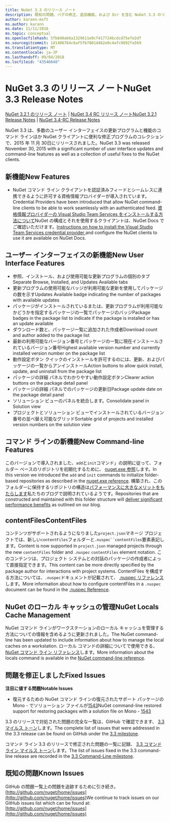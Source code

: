 ```yaml
---
title: NuGet 3.3 のリリース ノート
description: 既知の問題、バグの修正、追加機能、および Dcr を含む NuGet 3.3 のリリース ノート。
author: karann-msft
ms.author: karann
ms.date: 11/11/2016
ms.topic: conceptual
ms.openlocfilehash: 5fb840ab6a1329611e9cf417724bcdcd75efe2df
ms.sourcegitcommit: 1d1406764c6af5fb7801d462e0c4afc9092fa569
ms.translationtype: MT
ms.contentlocale: ja-JP
ms.lasthandoff: 09/04/2018
ms.locfileid: "43546648"
---
```

# <a name="nuget-33-release-notes"></a><span data-ttu-id="a0f0a-103">NuGet 3.3 のリリース ノート</span><span class="sxs-lookup"><span data-stu-id="a0f0a-103">NuGet 3.3 Release Notes</span></span>

<span data-ttu-id="a0f0a-104">[NuGet 3.2.1 のリリース ノート](../release-notes/nuget-3.2.1.md) | [NuGet 3.4 RC リリース ノート](../release-notes/nuget-3.4-RC.md)</span><span class="sxs-lookup"><span data-stu-id="a0f0a-104">[NuGet 3.2.1 Release Notes](../release-notes/nuget-3.2.1.md) | [NuGet 3.4-RC Release Notes](../release-notes/nuget-3.4-RC.md)</span></span>

<span data-ttu-id="a0f0a-105">NuGet 3.3 は、多数のユーザー インターフェイスの更新プログラムと機能のコマンド ラインほか NuGet クライアントに便利な修正プログラムのコレクションで、2015 年 11 月 30日にリリースされました。</span><span class="sxs-lookup"><span data-stu-id="a0f0a-105">NuGet 3.3 was released November 30, 2015 with a significant number of user interface updates and command-line features as well as a collection of useful fixes to the NuGet clients.</span></span>

## <a name="new-features"></a><span data-ttu-id="a0f0a-106">新機能</span><span class="sxs-lookup"><span data-stu-id="a0f0a-106">New Features</span></span>

* <span data-ttu-id="a0f0a-107">NuGet コマンド ライン クライアントを認証済みフィードとシームレスに連携できるように許可する資格情報プロバイダーが導入されています。</span><span class="sxs-lookup"><span data-stu-id="a0f0a-107">Credential Providers have been introduced that allow NuGet command-line clients to be able to work seamlessly with an authenticated feed.</span></span> <span data-ttu-id="a0f0a-108">[資格情報プロバイダーの Visual Studio Team Services をインストールする方法について](../api/nuget-exe-credential-providers.md)NuGet の構成とそれを使用するクライアントは、NuGet Docs でご確認いただけます。</span><span class="sxs-lookup"><span data-stu-id="a0f0a-108">[Instructions on how to install the Visual Studio Team Services credential provider ](../api/nuget-exe-credential-providers.md) and configure the NuGet clients to use it are available on NuGet Docs.</span></span>

## <a name="new-user-interface-features"></a><span data-ttu-id="a0f0a-109">ユーザー インターフェイスの新機能</span><span class="sxs-lookup"><span data-stu-id="a0f0a-109">New User Interface Features</span></span>

* <span data-ttu-id="a0f0a-110">参照、インストール、および使用可能な更新プログラムの個別のタブ</span><span class="sxs-lookup"><span data-stu-id="a0f0a-110">Separate Browse, Installed, and Updates Available tabs</span></span>
* <span data-ttu-id="a0f0a-111">更新プログラムの使用可能なバッジが利用可能な更新を使用してパッケージの数を示す</span><span class="sxs-lookup"><span data-stu-id="a0f0a-111">Updates Available badge indicating the number of packages with available updates</span></span>
* <span data-ttu-id="a0f0a-112">パッケージがインストールされているまたは、更新プログラムが利用可能なかどうかを指定するパッケージの一覧でパッケージのバッジ</span><span class="sxs-lookup"><span data-stu-id="a0f0a-112">Package badges in the package list to indicate if the package is installed or has an update available</span></span>
* <span data-ttu-id="a0f0a-113">ダウンロード数と、パッケージ一覧に追加された作成者</span><span class="sxs-lookup"><span data-stu-id="a0f0a-113">Download count and author added to the package list</span></span>
* <span data-ttu-id="a0f0a-114">最新の利用可能なバージョン番号とパッケージの一覧に現在インストールされているバージョン番号</span><span class="sxs-lookup"><span data-stu-id="a0f0a-114">Highest available version number and currently installed version number on the package list</span></span>
* <span data-ttu-id="a0f0a-115">動作設定ボタン クイックのインストールを許可するのには、更新、およびパッケージの一覧からアンインストール</span><span class="sxs-lookup"><span data-stu-id="a0f0a-115">Action buttons to allow quick install, update, and uninstall from the package list</span></span>
* <span data-ttu-id="a0f0a-116">パッケージの詳細 パネルでわかりやすい動作設定ボタン</span><span class="sxs-lookup"><span data-stu-id="a0f0a-116">Clearer action buttons on the package detail panel</span></span>
* <span data-ttu-id="a0f0a-117">パッケージの詳細 パネルでのパッケージの更新日</span><span class="sxs-lookup"><span data-stu-id="a0f0a-117">Package update date on the package detail panel</span></span>
* <span data-ttu-id="a0f0a-118">ソリューション ビューのパネルを統合します。</span><span class="sxs-lookup"><span data-stu-id="a0f0a-118">Consolidate panel in Solution view</span></span>
* <span data-ttu-id="a0f0a-119">プロジェクトとソリューション ビューでインストールされているバージョン番号の並べ替え可能なグリッド</span><span class="sxs-lookup"><span data-stu-id="a0f0a-119">Sortable grid of projects and installed version numbers on the solution view</span></span>

## <a name="new-command-line-features"></a><span data-ttu-id="a0f0a-120">コマンド ラインの新機能</span><span class="sxs-lookup"><span data-stu-id="a0f0a-120">New Command-line Features</span></span>

<span data-ttu-id="a0f0a-121">このバージョンで導入されました、`add`と`init`コマンド」の説明に従って、フォルダー ベースのリポジトリを初期化するために、 [nuget.exe 参照](../tools/nuget-exe-cli-reference.md)します。</span><span class="sxs-lookup"><span data-stu-id="a0f0a-121">In this version we introduced the `add` and `init` commands to initialize folder-based repositories as described in the [nuget.exe reference](../tools/nuget-exe-cli-reference.md).</span></span> <span data-ttu-id="a0f0a-122">構築され、このフォルダーに保持するリポジトリの構造は[パフォーマンスに大きなメリットをもたらします](http://blog.nuget.org/20150922/Accelerate-Package-Source.html)私たちのブログで説明されているようです。</span><span class="sxs-lookup"><span data-stu-id="a0f0a-122">Repositories that are constructed and maintained with this folder structure will [deliver significant performance benefits](http://blog.nuget.org/20150922/Accelerate-Package-Source.html) as outlined on our blog.</span></span>

## <a name="contentfiles"></a><span data-ttu-id="a0f0a-123">contentFiles</span><span class="sxs-lookup"><span data-stu-id="a0f0a-123">ContentFiles</span></span>

<span data-ttu-id="a0f0a-124">コンテンツがサポートされるようになりました`project.json`マネージ プロジェクトでは、新しい`contentFiles`フォルダーと`.nuspec``contentFiles`要素表記します。</span><span class="sxs-lookup"><span data-stu-id="a0f0a-124">Content is now supported in `project.json` managed projects through the new `contentFiles` folder and `.nuspec` `contentFiles` element notation.</span></span>  <span data-ttu-id="a0f0a-125">このコンテンツは、プロジェクト システムとの対話のパッケージの作成者によって直接指定できます。</span><span class="sxs-lookup"><span data-stu-id="a0f0a-125">This content can be more directly specified by the package author for interactions with project systems.</span></span>  <span data-ttu-id="a0f0a-126">ContentFiles を構成する方法については、`.nuspec`ドキュメントが記載されて、 [.nuspec リファレンス](../reference/nuspec.md)します。</span><span class="sxs-lookup"><span data-stu-id="a0f0a-126">More information about how to configure contentFiles in a `.nuspec` document can be found in the [.nuspec Reference](../reference/nuspec.md).</span></span>

## <a name="nuget-locals-cache-management"></a><span data-ttu-id="a0f0a-127">NuGet のローカル キャッシュの管理</span><span class="sxs-lookup"><span data-stu-id="a0f0a-127">NuGet Locals Cache Management</span></span>

<span data-ttu-id="a0f0a-128">NuGet コマンド ラインがワークステーションのローカル キャッシュを管理する方法についての情報を含めるように更新されました。</span><span class="sxs-lookup"><span data-stu-id="a0f0a-128">The NuGet command-line has been updated to include information about how to manage the local caches on a workstation.</span></span>  <span data-ttu-id="a0f0a-129">ローカル コマンドの詳細についてで使用できる、 [NuGet コマンド ライン リファレンス](../tools/cli-ref-locals.md)します。</span><span class="sxs-lookup"><span data-stu-id="a0f0a-129">More information about the locals command is available in the [NuGet command-line reference](../tools/cli-ref-locals.md).</span></span>

## <a name="fixed-issues"></a><span data-ttu-id="a0f0a-130">問題を修正しました</span><span class="sxs-lookup"><span data-stu-id="a0f0a-130">Fixed Issues</span></span>

<span data-ttu-id="a0f0a-131">**注目に値する問題**</span><span class="sxs-lookup"><span data-stu-id="a0f0a-131">**Notable Issues**</span></span>

* <span data-ttu-id="a0f0a-132">復元するための NuGet コマンド ラインの復元されたサポート パッケージの Mono - でソリューション ファイルが[1543](https://github.com/NuGet/Home/issues/1543)</span><span class="sxs-lookup"><span data-stu-id="a0f0a-132">NuGet command-line restored support for restoring packages with a solution file on Mono - [1543](https://github.com/NuGet/Home/issues/1543)</span></span>

<span data-ttu-id="a0f0a-133">3.3 のリリースで対処された問題の完全な一覧は、GitHub で確認できます、 [3.3 マイルス トーン](https://github.com/NuGet/Home/issues?q=is%3Aissue+milestone%3A3.3.0+is%3Aclosed)します。</span><span class="sxs-lookup"><span data-stu-id="a0f0a-133">The complete list of issues that were addressed in the 3.3 release can be found on GitHub under the [3.3 milestone](https://github.com/NuGet/Home/issues?q=is%3Aissue+milestone%3A3.3.0+is%3Aclosed).</span></span>

<span data-ttu-id="a0f0a-134">コマンド ライン 3.3 のリリースで修正された問題の一覧に記録、 [3.3 コマンド ライン マイルス トーン](https://github.com/NuGet/Home/issues?q=is%3Aissue+is%3Aclosed+milestone%3A3.3.0-commandline)します。</span><span class="sxs-lookup"><span data-stu-id="a0f0a-134">The list of issues fixed in the 3.3 command-line release are recorded in the [3.3 Command-Line milestone](https://github.com/NuGet/Home/issues?q=is%3Aissue+is%3Aclosed+milestone%3A3.3.0-commandline).</span></span>

## <a name="known-issues"></a><span data-ttu-id="a0f0a-135">既知の問題</span><span class="sxs-lookup"><span data-stu-id="a0f0a-135">Known Issues</span></span>

<span data-ttu-id="a0f0a-136">GitHub の問題一覧上の問題を追跡するために引き続き。 [http://github.com/nuget/home/issues](http://github.com/nuget/home/issues)</span><span class="sxs-lookup"><span data-stu-id="a0f0a-136">We continue to track issues on our GitHub issues list which can be found at: [http://github.com/nuget/home/issues](http://github.com/nuget/home/issues)</span></span>